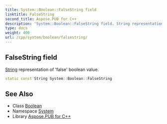 ```yaml
---
title: System::Boolean::FalseString field
linktitle: FalseString
second_title: Aspose.PUB for C++
description: 'System::Boolean::FalseString field. String representation of ''false'' boolean value in C++.'
type: docs
weight: 400
url: /cpp/system/boolean/falsestring/
---
```

## FalseString field


[String](../../string/) representation of 'false' boolean value.

```cpp
static const String System::Boolean::FalseString
```

## See Also

* Class [Boolean](../)
* Namespace [System](../../)
* Library [Aspose.PUB for C++](../../../)
